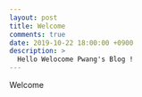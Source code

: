 ```yaml
---
layout: post
title: Welcome
comments: true
date: 2019-10-22 18:00:00 +0900
description: >
  Hello Welocome Pwang's Blog !
---
```


Welcome